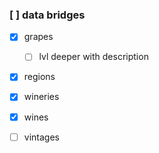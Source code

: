 ### [ ] data bridges
- [x] grapes
  - [ ] lvl deeper with description
- [x] regions
- [x] wineries
- [x] wines
- [ ] vintages


